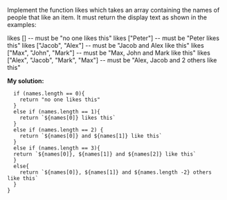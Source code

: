 Implement the function likes which takes an array containing the names of people that like an item. It must return the display text as shown in the examples:

likes [] -- must be "no one likes this"
likes ["Peter"] -- must be "Peter likes this"
likes ["Jacob", "Alex"] -- must be "Jacob and Alex like this"
likes ["Max", "John", "Mark"] -- must be "Max, John and Mark like this"
likes ["Alex", "Jacob", "Mark", "Max"] -- must be "Alex, Jacob and 2 others like this"

**My solution:**

```function likes(names) {
  if (names.length == 0){
    return "no one likes this"
  }
  else if (names.length == 1){
    return `${names[0]} likes this`
  }
  else if (names.length == 2) {
    return `${names[0]} and ${names[1]} like this`
  }
  else if (names.length == 3){
  return `${names[0]}, ${names[1]} and ${names[2]} like this`
  }
  else{
    return `${names[0]}, ${names[1]} and ${names.length -2} others like this`
  }
} 
